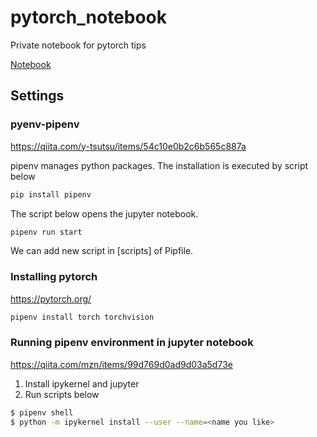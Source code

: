 # pytorch_notebook
Private notebook for pytorch tips

[Notebook](https://github.com/ugo-nama-kun/pytorch_notebook/blob/master/notebook.ipynb)

## Settings

### pyenv-pipenv
https://qiita.com/y-tsutsu/items/54c10e0b2c6b565c887a

pipenv manages python packages. The installation is executed by script below
```bash
pip install pipenv
```

The script below opens the jupyter notebook.
```bash
pipenv run start
```

We can add new script in [scripts] of Pipfile.

### Installing pytorch
https://pytorch.org/

```bash
pipenv install torch torchvision
```

### Running pipenv environment in jupyter notebook
https://qiita.com/mzn/items/99d769d0ad9d03a5d73e
1. Install ipykernel and jupyter
2. Run scripts below
```bash
$ pipenv shell
$ python -m ipykernel install --user --name=<name you like>
```
